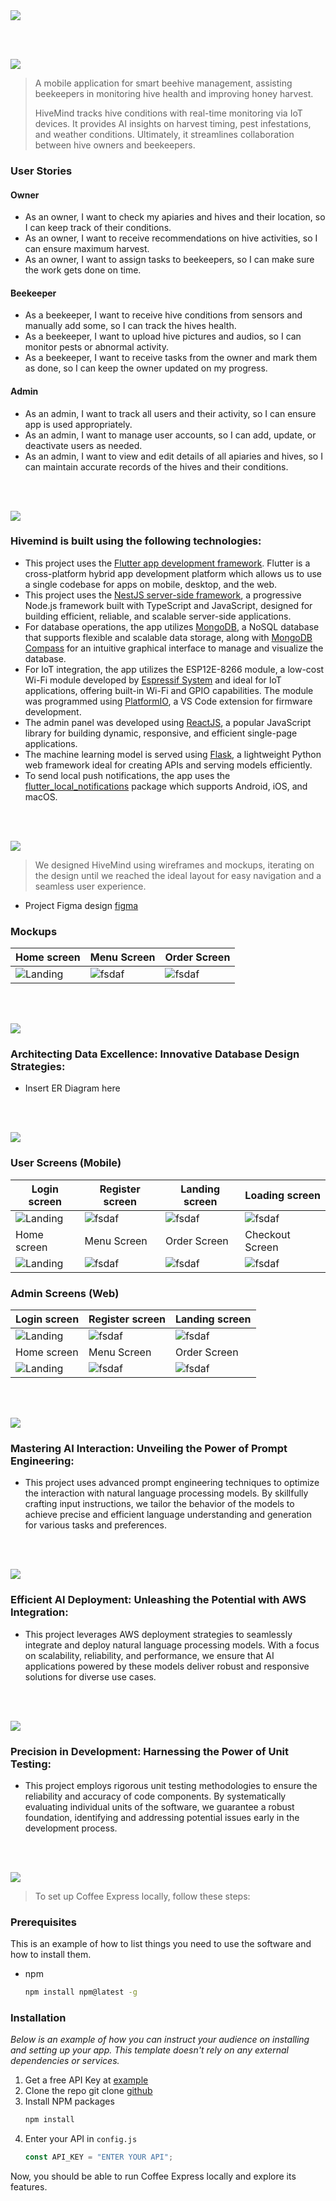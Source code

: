 <img src="./readme/title1.svg"/>

<br><br>

<!-- project philosophy -->
<img src="./readme/title2.svg"/>

> A mobile application for smart beehive management, assisting beekeepers in monitoring hive health and improving honey harvest.
>
> HiveMind tracks hive conditions with real-time monitoring via IoT devices. It provides AI insights on harvest timing, pest infestations, and weather conditions. Ultimately, it streamlines collaboration between hive owners and beekeepers.

### User Stories

#### Owner

- As an owner, I want to check my apiaries and hives and their location, so I can keep track of their conditions.
- As an owner, I want to receive recommendations on hive activities, so I can ensure maximum harvest.
- As an owner, I want to assign tasks to beekeepers, so I can make sure the work gets done on time.

#### Beekeeper

- As a beekeeper, I want to receive hive conditions from sensors and manually add some, so I can track the hives health.
- As a beekeeper, I want to upload hive pictures and audios, so I can monitor pests or abnormal activity.
- As a beekeeper, I want to receive tasks from the owner and mark them as done, so I can keep the owner updated on my progress.

#### Admin

- As an admin, I want to track all users and their activity, so I can ensure app is used appropriately.
- As an admin, I want to manage user accounts, so I can add, update, or deactivate users as needed.
- As an admin, I want to view and edit details of all apiaries and hives, so I can maintain accurate records of the hives and their conditions.

<br><br>

<!-- Tech stack -->
<img src="./readme/title3.svg"/>

### Hivemind is built using the following technologies:

- This project uses the [Flutter app development framework](https://flutter.dev/). Flutter is a cross-platform hybrid app development platform which allows us to use a single codebase for apps on mobile, desktop, and the web.
- This project uses the [NestJS server-side framework](https://nestjs.com/), a progressive Node.js framework built with TypeScript and JavaScript, designed for building efficient, reliable, and scalable server-side applications.
- For database operations, the app utilizes [MongoDB](https://www.mongodb.com/), a NoSQL database that supports flexible and scalable data storage, along with [MongoDB Compass](https://www.mongodb.com/products/tools/compass) for an intuitive graphical interface to manage and visualize the database.
- For IoT integration, the app utilizes the ESP12E-8266 module, a low-cost Wi-Fi module developed by [Espressif System](https://www.espressif.com/en/products/modules/esp8266) and ideal for IoT applications, offering built-in Wi-Fi and GPIO capabilities. The module was programmed using [PlatformIO](https://platformio.org/), a VS Code extension for firmware development.
- The admin panel was developed using [ReactJS](https://react.dev/), a popular JavaScript library for building dynamic, responsive, and efficient single-page applications.
- The machine learning model is served using [Flask](https://flask.palletsprojects.com/en/stable/), a lightweight Python web framework ideal for creating APIs and serving models efficiently.
- To send local push notifications, the app uses the [flutter_local_notifications](https://pub.dev/packages/flutter_local_notifications) package which supports Android, iOS, and macOS.

<!-- - The app uses the font ["Work Sans"](https://fonts.google.com/specimen/Work+Sans) as its main font, and the design of the app adheres to the material design guidelines. -->

<br><br>

<!-- UI UX -->
<img src="./readme/title4.svg"/>

> We designed HiveMind using wireframes and mockups, iterating on the design until we reached the ideal layout for easy navigation and a seamless user experience.

- Project Figma design [figma](https://www.figma.com/design/AIptVTX0dJFBQaGKdf3dAY/UI-UX-Assignments?node-id=0-1&node-type=canvas&t=0t6X8FZMun35SXlq-0)

### Mockups

| Home screen                             | Menu Screen                           | Order Screen                          |
| --------------------------------------- | ------------------------------------- | ------------------------------------- |
| ![Landing](./readme/demo/1440x1024.png) | ![fsdaf](./readme/demo/1440x1024.png) | ![fsdaf](./readme/demo/1440x1024.png) |

<br><br>

<!-- Database Design -->
<img src="./readme/title5.svg"/>

### Architecting Data Excellence: Innovative Database Design Strategies:

- Insert ER Diagram here

<br><br>

<!-- Implementation -->
<img src="./readme/title6.svg"/>

### User Screens (Mobile)

| Login screen                              | Register screen                         | Landing screen                          | Loading screen                          |
| ----------------------------------------- | --------------------------------------- | --------------------------------------- | --------------------------------------- |
| ![Landing](https://placehold.co/900x1600) | ![fsdaf](https://placehold.co/900x1600) | ![fsdaf](https://placehold.co/900x1600) | ![fsdaf](https://placehold.co/900x1600) |
| Home screen                               | Menu Screen                             | Order Screen                            | Checkout Screen                         |
| ![Landing](https://placehold.co/900x1600) | ![fsdaf](https://placehold.co/900x1600) | ![fsdaf](https://placehold.co/900x1600) | ![fsdaf](https://placehold.co/900x1600) |

### Admin Screens (Web)

| Login screen                            | Register screen                       | Landing screen                        |
| --------------------------------------- | ------------------------------------- | ------------------------------------- |
| ![Landing](./readme/demo/1440x1024.png) | ![fsdaf](./readme/demo/1440x1024.png) | ![fsdaf](./readme/demo/1440x1024.png) |
| Home screen                             | Menu Screen                           | Order Screen                          |
| ![Landing](./readme/demo/1440x1024.png) | ![fsdaf](./readme/demo/1440x1024.png) | ![fsdaf](./readme/demo/1440x1024.png) |

<br><br>

<!-- Prompt Engineering -->
<img src="./readme/title7.svg"/>

### Mastering AI Interaction: Unveiling the Power of Prompt Engineering:

- This project uses advanced prompt engineering techniques to optimize the interaction with natural language processing models. By skillfully crafting input instructions, we tailor the behavior of the models to achieve precise and efficient language understanding and generation for various tasks and preferences.

<br><br>

<!-- AWS Deployment -->
<img src="./readme/title8.svg"/>

### Efficient AI Deployment: Unleashing the Potential with AWS Integration:

- This project leverages AWS deployment strategies to seamlessly integrate and deploy natural language processing models. With a focus on scalability, reliability, and performance, we ensure that AI applications powered by these models deliver robust and responsive solutions for diverse use cases.

<br><br>

<!-- Unit Testing -->
<img src="./readme/title9.svg"/>

### Precision in Development: Harnessing the Power of Unit Testing:

- This project employs rigorous unit testing methodologies to ensure the reliability and accuracy of code components. By systematically evaluating individual units of the software, we guarantee a robust foundation, identifying and addressing potential issues early in the development process.

<br><br>

<!-- How to run -->
<img src="./readme/title10.svg"/>

> To set up Coffee Express locally, follow these steps:

### Prerequisites

This is an example of how to list things you need to use the software and how to install them.

- npm
  ```sh
  npm install npm@latest -g
  ```

### Installation

_Below is an example of how you can instruct your audience on installing and setting up your app. This template doesn't rely on any external dependencies or services._

1. Get a free API Key at [example](https://example.com)
2. Clone the repo
   git clone [github](https://github.com/your_username_/Project-Name.git)
3. Install NPM packages
   ```sh
   npm install
   ```
4. Enter your API in `config.js`
   ```js
   const API_KEY = "ENTER YOUR API";
   ```

Now, you should be able to run Coffee Express locally and explore its features.
